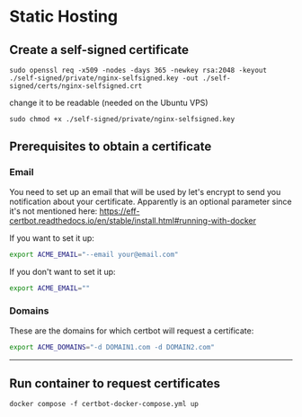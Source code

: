 # Static Hosting

## Create a self-signed certificate

```
sudo openssl req -x509 -nodes -days 365 -newkey rsa:2048 -keyout ./self-signed/private/nginx-selfsigned.key -out ./self-signed/certs/nginx-selfsigned.crt
```

change it to be readable (needed on the Ubuntu VPS)

```
sudo chmod +x ./self-signed/private/nginx-selfsigned.key
```

## Prerequisites to obtain a certificate

### Email

You need to set up an email that will be used by let's encrypt to send you notification about your certificate.
Apparently is an optional parameter since it's not mentioned here: https://eff-certbot.readthedocs.io/en/stable/install.html#running-with-docker

If you want to set it up:

```bash
export ACME_EMAIL="--email your@email.com" 
```

If you don't want to set it up:

```bash
export ACME_EMAIL="" 
```

### Domains

These are the domains for which certbot will request a certificate:

```bash
export ACME_DOMAINS="-d DOMAIN1.com -d DOMAIN2.com"
```

---

## Run container to request certificates

```
docker compose -f certbot-docker-compose.yml up
```
